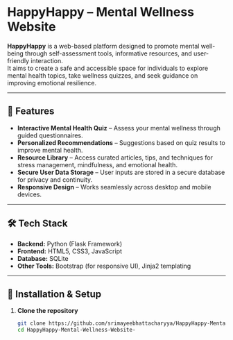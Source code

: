 # HappyHappy – Mental Wellness Website

**HappyHappy** is a web-based platform designed to promote mental well-being through self-assessment tools, informative resources, and user-friendly interaction.  
It aims to create a safe and accessible space for individuals to explore mental health topics, take wellness quizzes, and seek guidance on improving emotional resilience.

---

## 🌟 Features

- **Interactive Mental Health Quiz** – Assess your mental wellness through guided questionnaires.
- **Personalized Recommendations** – Suggestions based on quiz results to improve mental health.
- **Resource Library** – Access curated articles, tips, and techniques for stress management, mindfulness, and emotional health.
- **Secure User Data Storage** – User inputs are stored in a secure database for privacy and continuity.
- **Responsive Design** – Works seamlessly across desktop and mobile devices.

---

## 🛠️ Tech Stack

- **Backend:** Python (Flask Framework)
- **Frontend:** HTML5, CSS3, JavaScript
- **Database:** SQLite  
- **Other Tools:** Bootstrap (for responsive UI), Jinja2 templating

---

## 🚀 Installation & Setup

1. **Clone the repository**
   ```bash
   git clone https://github.com/srimayeebhattacharyya/HappyHappy-Mental-Wellness-Website-.git
   cd HappyHappy-Mental-Wellness-Website-
